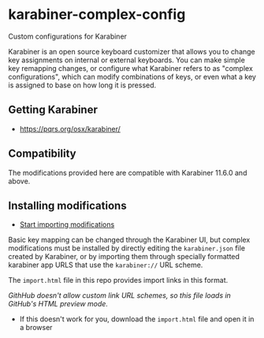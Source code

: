# karabiner-complex-config
Custom configurations for Karabiner

Karabiner is an open source keyboard customizer that allows you to change key
assignments on internal or external keyboards. You can make simple key remapping
changes, or configure what Karabiner refers to as "complex configurations", which
can modify combinations of keys, or even what a key is assigned to base on how
long it is pressed.

## Getting Karabiner

* https://pqrs.org/osx/karabiner/

## Compatibility

The modifications provided here are compatible with Karabiner 11.6.0 and above.

## Installing modifications

* [Start importing modifications][import]

Basic key mapping can be changed through the Karabiner UI, but complex modifications
must be installed by directly editing the `karabiner.json` file created by
Karabiner, or by importing them through specially formatted karabiner app URLS
that use the `karabiner://` URL scheme.

The `import.html` file in this repo provides import links in this format.

_GithHub doesn't allow custom link URL schemes, so this file loads in GitHub's
HTML preview mode._

* If this doesn't work for you, download the `import.html` file and open it in a
browser

[import]: http://htmlpreview.github.io/?https://github.com/raubin/karabiner-complex-config/blob/master/import.html "import rules"
